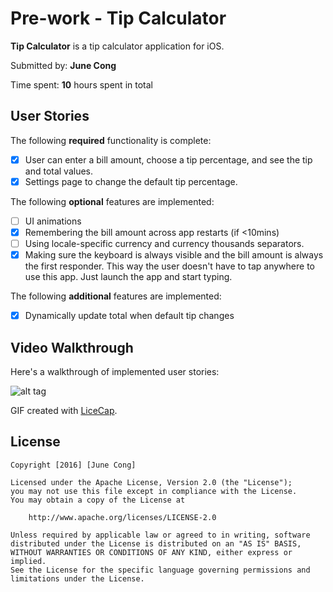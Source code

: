 # Pre-work - Tip Calculator

**Tip Calculator** is a tip calculator application for iOS.

Submitted by: **June Cong**

Time spent: **10** hours spent in total

## User Stories

The following **required** functionality is complete:

* [X] User can enter a bill amount, choose a tip percentage, and see the tip and total values.
* [X] Settings page to change the default tip percentage.

The following **optional** features are implemented:
* [ ] UI animations
* [X] Remembering the bill amount across app restarts (if <10mins)
* [ ] Using locale-specific currency and currency thousands separators.
* [X] Making sure the keyboard is always visible and the bill amount is always the first responder. This way the user doesn't have to tap anywhere to use this app. Just launch the app and start typing.

The following **additional** features are implemented:

- [X] Dynamically update total when default tip changes


## Video Walkthrough 

Here's a walkthrough of implemented user stories:

![alt tag](https://raw.githubusercontent.com/junecong/tippr/master/codepath.gif?token=AGNCzlpWMxGmuYDTh8utOXmY0JzNb5cbks5YfDGFwA%3D%3D)

GIF created with [LiceCap](http://www.cockos.com/licecap/).

## License

    Copyright [2016] [June Cong]

    Licensed under the Apache License, Version 2.0 (the "License");
    you may not use this file except in compliance with the License.
    You may obtain a copy of the License at

        http://www.apache.org/licenses/LICENSE-2.0

    Unless required by applicable law or agreed to in writing, software
    distributed under the License is distributed on an "AS IS" BASIS,
    WITHOUT WARRANTIES OR CONDITIONS OF ANY KIND, either express or implied.
    See the License for the specific language governing permissions and
    limitations under the License.

